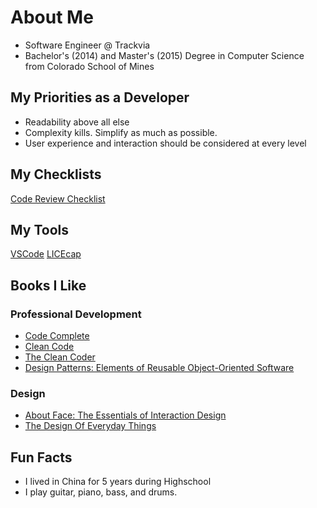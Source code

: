 # About Me
- Software Engineer @ Trackvia
- Bachelor's (2014) and Master's (2015) Degree in Computer Science from Colorado School of Mines

## My Priorities as a Developer
- Readability above all else
- Complexity kills. Simplify as much as possible.
- User experience and interaction should be considered at every level

## My Checklists
[Code Review Checklist](https://github.com/skennicutt/checklists/blob/feature/code-review-checklist/CodeReviewChecklist.md)

## My Tools
[VSCode](https://code.visualstudio.com/)
[LICEcap](https://www.cockos.com/licecap/)

## Books I Like
### Professional Development
- [Code Complete](https://www.amazon.com/Code-Complete-Practical-Handbook-Construction/dp/0735619670/ref=sr_1_3?keywords=code+complete&qid=1563384307&s=gateway&sr=8-3)
- [Clean Code](https://www.amazon.com/Clean-Code-Handbook-Software-Craftsmanship/dp/0132350882/ref=sr_1_4?keywords=code+complete&qid=1563384345&s=gateway&sr=8-4)
- [The Clean Coder](https://www.amazon.com/gp/product/0137081073/ref=dbs_a_def_rwt_bibl_vppi_i2)
- [Design Patterns: Elements of Reusable Object-Oriented Software](https://www.amazon.com/Design-Patterns-Elements-Reusable-Object-Oriented/dp/0201633612/ref=sr_1_1?keywords=Design+patters&qid=1563384589&s=books&sr=1-1)
### Design
- [About Face: The Essentials of Interaction Design](https://www.amazon.com/About-Face-Essentials-Interaction-Design/dp/1118766571/ref=sr_1_3?keywords=about+face&qid=1563383923&s=gateway&sr=8-3)
- [The Design Of Everyday Things](https://www.amazon.com/Design-Everyday-Things-Revised-Expanded/dp/0465050654/ref=sr_1_1?crid=25UXOSRCV1SEG&keywords=the+design+of+everyday+things&qid=1563384512&s=books&sprefix=The+Design+%2Cstripbooks%2C171&sr=1-1)

## Fun Facts
- I lived in China for 5 years during Highschool
- I play guitar, piano, bass, and drums.
